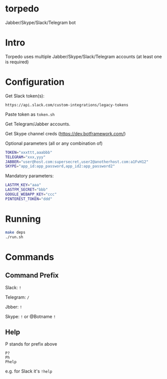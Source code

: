 # torpedo
Jabber/Skype/Slack/Telegram bot

# Intro

Torpedo uses multiple Jabber/Skype/Slack/Telegram accounts (at least one is required)


# Configuration

Get Slack token(s):

`https://api.slack.com/custom-integrations/legacy-tokens`

Paste token as `token.sh`

Get Telegram/Jabber accounts.

Get Skype channel creds (https://dev.botframework.com/)

Optional parameters (all or any combination of)

```bash
TOKEN="xxxttt,aaabbb"
TELEGRAM="xxx,yyy"
JABBER="user@host.com:supersecret,user2@anotherhost.com:a1FvH12"
SKYPE="app_id:app_password,app_id2:app_password2"
```


Mandatory parameters:


```bash
LASTFM_KEY="aaa"
LASTFM_SECRET="bbb"
GOOGLE_WEBAPP_KEY="ccc"
PINTEREST_TOKEN="ddd"
```

# Running

```bash
make deps
./run.sh
```

# Commands

## Command Prefix

Slack: `!`

Telegram: `/`

Jbber: `!`

Skype: `!` or @Botname `!`


## Help

P stands for prefix above

```
P?
Ph
Phelp
```

e.g. for Slack it's `!help`
